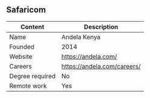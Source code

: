 ## Safaricom

| Content         | Description                 |
| --------------- | --------------------------- |
| Name            | Andela Kenya                |
| Founded         | 2014                        |
| Website         | https://andela.com/         |
| Careers         | https://andela.com/careers/ |
| Degree required | No                          |
| Remote work     | Yes                         |
